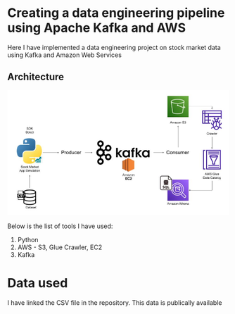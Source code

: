 # Creating a data engineering pipeline using Apache Kafka and AWS


Here I have implemented a data engineering project on stock market data using Kafka and Amazon Web Services

## Architecture 
<img src="Architecture.jpg">

Below is the list of tools I have used:

1) Python
2) AWS - S3, Glue Crawler, EC2
3) Kafka

# Data used

I have linked the CSV file in the repository. This data is publically available
